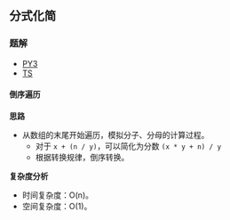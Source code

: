 ## 分式化简

### 题解
+ [PY3](../../py3/lcp/02.py)
+ [TS](../../ts/lcp/02.ts)

#### 倒序遍历
**思路**   
+ 从数组的末尾开始遍历，模拟分子、分母的计算过程。
  - 对于 `x + (n / y)`，可以简化为分数 `(x * y + n) / y`
  - 根据转换规律，倒序转换。

**复杂度分析**
+ 时间复杂度：O(n)。
+ 空间复杂度：O(1)。